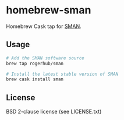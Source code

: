 # homebrew-sman

Homebrew Cask tap for [SMAN](https://github.com/rogerhub/sman/).

## Usage

```bash
# Add the SMAN software source
brew tap rogerhub/sman

# Install the latest stable version of SMAN
brew cask install sman
```

## License

BSD 2-clause license (see LICENSE.txt)
